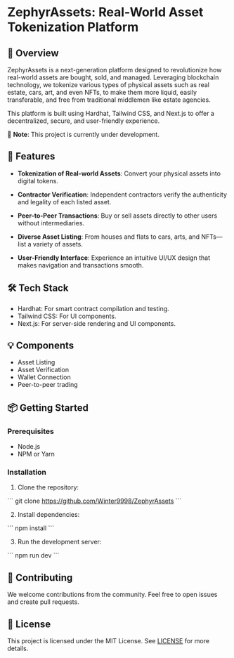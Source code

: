 # ZephyrAssets: Real-World Asset Tokenization Platform

## 🚀 Overview

ZephyrAssets is a next-generation platform designed to revolutionize how real-world assets are bought, sold, and managed. Leveraging blockchain technology, we tokenize various types of physical assets such as real estate, cars, art, and even NFTs, to make them more liquid, easily transferable, and free from traditional middlemen like estate agencies.

This platform is built using Hardhat, Tailwind CSS, and Next.js to offer a decentralized, secure, and user-friendly experience.

🚧 **Note**: This project is currently under development.

## 🌟 Features

- **Tokenization of Real-world Assets**: Convert your physical assets into digital tokens.
  
- **Contractor Verification**: Independent contractors verify the authenticity and legality of each listed asset.

- **Peer-to-Peer Transactions**: Buy or sell assets directly to other users without intermediaries.
  
- **Diverse Asset Listing**: From houses and flats to cars, arts, and NFTs—list a variety of assets.
  
- **User-Friendly Interface**: Experience an intuitive UI/UX design that makes navigation and transactions smooth.

## 🛠️ Tech Stack

- Hardhat: For smart contract compilation and testing.
- Tailwind CSS: For UI components.
- Next.js: For server-side rendering and UI components.

## 💡 Components

- Asset Listing
- Asset Verification
- Wallet Connection
- Peer-to-peer trading

## 📦 Getting Started

### Prerequisites

- Node.js
- NPM or Yarn

### Installation

1. Clone the repository:

\`\`\`
git clone https://github.com/Winter9998/ZephyrAssets
\`\`\`

2. Install dependencies:

\`\`\`
npm install
\`\`\`

3. Run the development server:

\`\`\`
npm run dev
\`\`\`

## 🤝 Contributing

We welcome contributions from the community. Feel free to open issues and create pull requests.

## 📜 License

This project is licensed under the MIT License. See [LICENSE](LICENSE) for more details.
